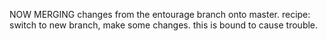 NOW MERGING changes from the entourage branch onto master.
recipe: switch to new branch, make some changes.
this is bound to cause trouble.